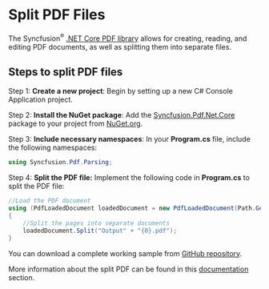 # Split PDF Files

The Syncfusion<sup>&reg;</sup> [.NET Core PDF library](https://www.syncfusion.com/document-processing/pdf-framework/net-core/pdf-library) allows for creating, reading, and editing PDF documents, as well as splitting them into separate files.

## Steps to split PDF files

Step 1: **Create a new project**: Begin by setting up a new C# Console Application project.

Step 2: **Install the NuGet package**: Add the [Syncfusion.Pdf.Net.Core](https://www.nuget.org/packages/Syncfusion.Pdf.Net.Core/) package to your project from [NuGet.org](https://www.nuget.org/).

Step 3: **Include necessary namespaces**: In your **Program.cs** file, include the following namespaces:

```csharp
using Syncfusion.Pdf.Parsing;
```

Step 4: **Split the PDF file:** Implement the following code in **Program.cs** to split the PDF file:

```csharp
//Load the PDF document
using (PdfLoadedDocument loadedDocument = new PdfLoadedDocument(Path.GetFullPath(@"Data/Input.pdf")))
{
    //Split the pages into separate documents
    loadedDocument.Split("Output" + "{0}.pdf");
}
```

You can download a complete working sample from [GitHub repository](https://github.com/SyncfusionExamples/PDF-Examples/tree/master/Pages/Splitting-PDF-file-into-individual-pages/).

More information about the split PDF can be found in this [documentation](https://help.syncfusion.com/document-processing/pdf/pdf-library/net/split-documents) section.